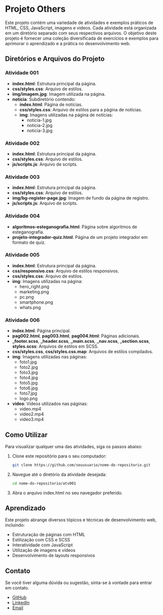 # Projeto Others

Este projeto contém uma variedade de atividades e exemplos práticos de HTML, CSS, JavaScript, imagens e vídeos. Cada atividade está organizada em um diretório separado com seus respectivos arquivos. O objetivo deste projeto é fornecer uma coleção diversificada de exercícios e exemplos para aprimorar o aprendizado e a prática no desenvolvimento web.

## Diretórios e Arquivos do Projeto

### Atividade 001
- **index.html**: Estrutura principal da página.
- **css/styles.css**: Arquivo de estilos.
- **img/imagem.jpg**: Imagem utilizada na página.
- **noticia**: Subdiretório contendo:
  - **index.html**: Página de notícias.
  - **css/styles.css**: Arquivo de estilos para a página de notícias.
  - **img**: Imagens utilizadas na página de notícias:
    - noticia-1.jpg
    - noticia-2.jpg
    - noticia-3.jpg

### Atividade 002
- **index.html**: Estrutura principal da página.
- **css/styles.css**: Arquivo de estilos.
- **js/scripts.js**: Arquivo de scripts.

### Atividade 003
- **index.html**: Estrutura principal da página.
- **css/styles.css**: Arquivo de estilos.
- **img/bg-register-page.jpg**: Imagem de fundo da página de registro.
- **js/scripts.js**: Arquivo de scripts.

### Atividade 004
- **algoritmos-esteganografia.html**: Página sobre algoritmos de esteganografia.
- **projeto-integrador-quiz.html**: Página de um projeto integrador em formato de quiz.

### Atividade 005
- **index.html**: Estrutura principal da página.
- **css/responsivo.css**: Arquivo de estilos responsivos.
- **css/styles.css**: Arquivo de estilos.
- **img**: Imagens utilizadas na página:
  - hero_right.png
  - marketing.png
  - pc.png
  - smartphone.png
  - whats.png

### Atividade 006
- **index.html**: Página principal.
- **pag002.html**, **pag003.html**, **pag004.html**: Páginas adicionais.
- **_footer.scss**, **_header.scss**, **_main.scss**, **_nav.scss**, **_section.scss**, **styles.scss**: Arquivos de estilos em SCSS.
- **css/styles.css**, **css/styles.css.map**: Arquivos de estilos compilados.
- **img**: Imagens utilizadas nas páginas:
  - foto1.jpg
  - foto2.jpg
  - foto3.jpg
  - foto4.jpg
  - foto5.jpg
  - foto6.jpg
  - foto7.jpg
  - logo.png
- **video**: Vídeos utilizados nas páginas:
  - video.mp4
  - video2.mp4
  - video3.mp4

## Como Utilizar

Para visualizar qualquer uma das atividades, siga os passos abaixo:

1. Clone este repositório para o seu computador:
    ```bash
    git clone https://github.com/seuusuario/nome-do-repositorio.git

2. Navegue até o diretório da atividade desejada:
    ```bash
    cd nome-do-repositorio/atv001

3. Abra o arquivo index.html no seu navegador preferido.

## Aprendizado
Este projeto abrange diversos tópicos e técnicas de desenvolvimento web, incluindo:

- Estruturação de páginas com HTML
- Estilização com CSS e SCSS
- Interatividade com JavaScript
- Utilização de imagens e vídeos
- Desenvolvimento de layouts responsivos

## Contato
Se você tiver alguma dúvida ou sugestão, sinta-se à vontade para entrar em contato.

- [GitHub](https://github.com/rma98)
- [LinkedIn](https://linkedin.com/in/robson-monteiro-de-albuquerque-8b3853230)
- [Email](robalbuquerque98@gmail.com)
